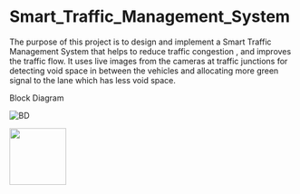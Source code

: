 # Smart_Traffic_Management_System
The purpose of this project is to design and implement a Smart Traffic Management System that helps to reduce traffic congestion , and improves the traffic flow. It uses live images from the cameras at traffic junctions for detecting void space in between the vehicles and allocating more green signal to the lane which has less void space.

Block Diagram

![BD](https://github.com/Siddhantiscoding/Smart_Traffic_Management_System/assets/98279769/1d3458c3-6340-425c-8ccf-5ef281ec3191)

<img src="https://github.com/Siddhantiscoding/Smart_Traffic_Management_System/assets/98279769/1d3458c3-6340-425c-8ccf-5ef281ec3191" width="100" height="100">
